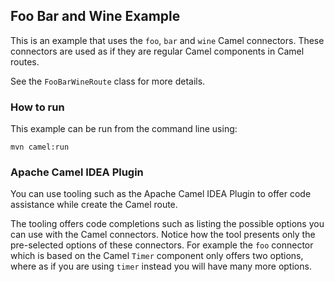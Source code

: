 ## Foo Bar and Wine Example

This is an example that uses the `foo`, `bar` and `wine` Camel connectors. These connectors
are used as if they are regular Camel components in Camel routes.

See the `FooBarWineRoute` class for more details.

### How to run

This example can be run from the command line using:

    mvn camel:run
    
### Apache Camel IDEA Plugin
    
You can use tooling such as the Apache Camel IDEA Plugin to offer code assistance while create the Camel route.

The tooling offers code completions such as listing the possible options you can use with the Camel connectors.
Notice how the tool presents only the pre-selected options of these connectors. For example the `foo` connector
which is based on the Camel `Timer` component only offers two options, where as if you are using `timer` instead
you will have many more options.

